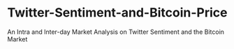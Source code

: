# Twitter-Sentiment-and-Bitcoin-Price
An Intra and Inter-day Market Analysis on Twitter Sentiment and the Bitcoin Market
